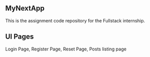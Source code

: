 ## MyNextApp
This is the assignment code repository for the Fullstack internship.

## UI Pages
Login Page,
Register Page,
Reset Page,
Posts listing page
